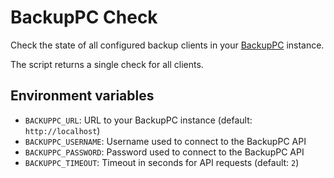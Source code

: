 # BackupPC Check

Check the state of all configured backup clients in your [BackupPC](https://backuppc.github.io/backuppc) instance.

The script returns a single check for all clients.

## Environment variables

* `BACKUPPC_URL`: URL to your BackupPC instance (default: `http://localhost`)
* `BACKUPPC_USERNAME`: Username used to connect to the BackupPC API
* `BACKUPPC_PASSWORD`: Password used to connect to the BackupPC API
* `BACKUPPC_TIMEOUT`: Timeout in seconds for API requests (default: `2`)